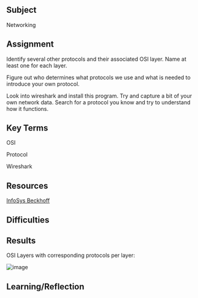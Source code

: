 ## Subject

Networking


## Assignment
Identify several other protocols and their associated OSI layer. Name at least one for each layer.


Figure out who determines what protocols we use and what is needed to introduce your own protocol.


Look into wireshark and install this program. Try and capture a bit of your own network data. Search for a protocol you know and try to understand how it functions.

## Key Terms

OSI 

Protocol

Wireshark


## Resources

[InfoSys Beckhoff](https://infosys.beckhoff.com/english.php?content=../content/1033/tf6310_tc3_tcpip/84246923.html&id=)


## Difficulties


## Results

OSI Layers with corresponding protocols per layer:

![image](https://github.com/techgrounds/cloud-assignments-E28MS/assets/151161141/fdb6a016-8401-4492-b684-a514e5a4c83e)






## Learning/Reflection
